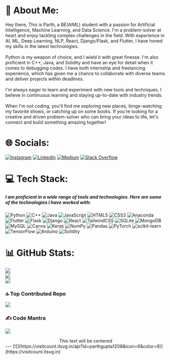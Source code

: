 # 💫 About Me:
Hey there, This is Parth, a BE(AIML) student with a passion for Artificial Intelligence, Machine Learning, and Data Science. I'm a problem-solver at heart and enjoy tackling complex challenges in the field. With experience in AI, ML, Deep Learning, NLP, React, Django/Flask, and Flutter, I have honed my skills in the latest technologies.<br><br>Python is my weapon of choice, and I wield it with great finesse. I'm also proficient in C++, Java, and Solidity and have an eye for detail when it comes to debugging codes. I have both internship and freelancing experience, which has given me a chance to collaborate with diverse teams and deliver projects within deadlines.<br><br>I'm always eager to learn and experiment with new tools and techniques. I believe in continuous learning and staying up-to-date with industry trends.<br><br>When I'm not coding, you'll find me exploring new places, binge-watching my favorite shows, or catching up on some books. If you're looking for a creative and driven problem-solver who can bring your ideas to life, let's connect and build something amazing together!


# 🌐 Socials:
[![Instagram](https://img.shields.io/badge/Instagram-%23E4405F.svg?logo=Instagram&logoColor=white)](https://instagram.com/parthgupta1208) [![LinkedIn](https://img.shields.io/badge/LinkedIn-%230077B5.svg?logo=linkedin&logoColor=white)](https://linkedin.com/in/parth-gupta-92004a252) [![Medium](https://img.shields.io/badge/Medium-12100E?logo=medium&logoColor=white)](https://medium.com/@parthgupta3003) [![Stack Overflow](https://img.shields.io/badge/-Stackoverflow-FE7A16?logo=stack-overflow&logoColor=white)](https://stackoverflow.com/users/20795576) 


# 💻 Tech Stack:
##### I am proficient in a wide range of tools and technologies. Here are some of the technologies I have worked with:

![Python](https://img.shields.io/badge/python-3670A0?style=for-the-badge&logo=python&logoColor=ffdd54) ![C++](https://img.shields.io/badge/c++-%2300599C.svg?style=for-the-badge&logo=c%2B%2B&logoColor=white) ![Java](https://img.shields.io/badge/java-%23ED8B00.svg?style=for-the-badge&logo=java&logoColor=white) ![JavaScript](https://img.shields.io/badge/javascript-%23323330.svg?style=for-the-badge&logo=javascript&logoColor=%23F7DF1E) ![HTML5](https://img.shields.io/badge/html5-%23E34F26.svg?style=for-the-badge&logo=html5&logoColor=white) ![CSS3](https://img.shields.io/badge/css3-%231572B6.svg?style=for-the-badge&logo=css3&logoColor=white) ![Anaconda](https://img.shields.io/badge/Anaconda-%2344A833.svg?style=for-the-badge&logo=anaconda&logoColor=white) ![Flutter](https://img.shields.io/badge/Flutter-%2302569B.svg?style=for-the-badge&logo=Flutter&logoColor=white) ![Flask](https://img.shields.io/badge/flask-%23000.svg?style=for-the-badge&logo=flask&logoColor=white) ![Django](https://img.shields.io/badge/django-%23092E20.svg?style=for-the-badge&logo=django&logoColor=white) ![React](https://img.shields.io/badge/react-%2320232a.svg?style=for-the-badge&logo=react&logoColor=%2361DAFB) ![TailwindCSS](https://img.shields.io/badge/tailwindcss-%2338B2AC.svg?style=for-the-badge&logo=tailwind-css&logoColor=white) ![SQLite](https://img.shields.io/badge/sqlite-%2307405e.svg?style=for-the-badge&logo=sqlite&logoColor=white) ![MongoDB](https://img.shields.io/badge/MongoDB-%234ea94b.svg?style=for-the-badge&logo=mongodb&logoColor=white) ![MySQL](https://img.shields.io/badge/mysql-%2300f.svg?style=for-the-badge&logo=mysql&logoColor=white) ![Canva](https://img.shields.io/badge/Canva-%2300C4CC.svg?style=for-the-badge&logo=Canva&logoColor=white) ![Keras](https://img.shields.io/badge/Keras-%23D00000.svg?style=for-the-badge&logo=Keras&logoColor=white) ![NumPy](https://img.shields.io/badge/numpy-%23013243.svg?style=for-the-badge&logo=numpy&logoColor=white) ![Pandas](https://img.shields.io/badge/pandas-%23150458.svg?style=for-the-badge&logo=pandas&logoColor=white) ![PyTorch](https://img.shields.io/badge/PyTorch-%23EE4C2C.svg?style=for-the-badge&logo=PyTorch&logoColor=white) ![scikit-learn](https://img.shields.io/badge/scikit--learn-%23F7931E.svg?style=for-the-badge&logo=scikit-learn&logoColor=white) ![TensorFlow](https://img.shields.io/badge/TensorFlow-%23FF6F00.svg?style=for-the-badge&logo=TensorFlow&logoColor=white) ![Arduino](https://img.shields.io/badge/-Arduino-00979D?style=for-the-badge&logo=Arduino&logoColor=white) ![Solidity](https://img.shields.io/badge/Solidity-%23363636.svg?style=for-the-badge&logo=solidity&logoColor=white)


# 📊 GitHub Stats:
![](https://github-readme-stats.vercel.app/api?username=parthgupta1208&theme=nightowl&hide_border=true&include_all_commits=true&count_private=true)<br/>
![](https://github-readme-streak-stats.herokuapp.com/?user=parthgupta1208&theme=nightowl&hide_border=true)<br/>
![](https://github-readme-stats.vercel.app/api/top-langs/?username=parthgupta1208&theme=nightowl&hide_border=true&include_all_commits=true&count_private=true&layout=compact)

### 🔝 Top Contributed Repo
![](https://github-contributor-stats.vercel.app/api?username=parthgupta1208&limit=5&theme=tokyonight&combine_all_yearly_contributions=true)

### ✍️ Code Mantra
![](https://quotes-github-readme.vercel.app/api?type=horizontal&theme=radical)
<div align="center">This text will be centered</div>
---
[![](https://visitcount.itsvg.in/api?id=parthgupta1208&icon=6&color=6)](https://visitcount.itsvg.in)

<!-- Proudly created with GPRM ( https://gprm.itsvg.in ) -->
